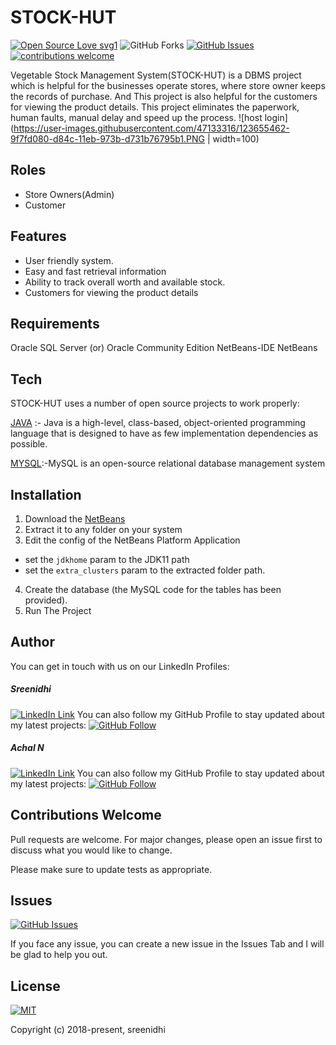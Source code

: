 # STOCK-HUT
[![Open Source Love svg1](https://badges.frapsoft.com/os/v1/open-source.svg?v=103)](#)
![GitHub Forks](https://img.shields.io/github/forks/Sree27-Shanger/STOCK-HUT.svg?style=social&label=Fork&maxAge=2592000)
[![GitHub Issues](https://img.shields.io/github/issues/Sree27-Shanger/STOCK-HUT.svg?style=flat&label=Issues&maxAge=2592000)](https://github.com/Sree27-Shanger/STOCK-HUT/issues)
[![contributions welcome](https://img.shields.io/badge/contributions-welcome-brightgreen.svg?style=flat&label=Contributions&colorA=red&colorB=black	)](#)
 
 Vegetable Stock Management System(STOCK-HUT) is a DBMS project which is helpful for the businesses operate stores, where store owner keeps the records of purchase. And This project is also helpful for the customers for viewing the product details. This project eliminates the paperwork, human faults, manual delay and speed up the process.
![host login](https://user-images.githubusercontent.com/47133316/123655462-9f7fd080-d84c-11eb-973b-d731b76795b1.PNG | width=100)
## Roles
- Store Owners(Admin)
- Customer

## Features

- User friendly system.
- Easy and fast retrieval information
- Ability to track overall worth and available stock.
- Customers for viewing the product details


## Requirements
Oracle SQL Server (or) Oracle Community Edition
NetBeans-IDE
NetBeans

## Tech
STOCK-HUT uses a number of open source projects to work properly:

[JAVA](https://www.java.com/) :- Java is a high-level, class-based, object-oriented programming  language that is designed to have as few implementation dependencies as possible.

[MYSQL](https://www.mysql.com/):-MySQL is an open-source relational database management system

## Installation
1. Download the [NetBeans](https://netbeans.apache.org/download/index.html)
2. Extract it to any folder on your system 
3. Edit the config of the NetBeans Platform Application
  - set the `jdkhome` param to the JDK11 path
  - set the `extra_clusters` param to the extracted folder path.
4. Create the database (the MySQL code for the tables has been provided).
5. Run The Project

## Author
You can get in touch with us on our LinkedIn Profiles:
  ##### Sreenidhi
  [![LinkedIn Link](https://img.shields.io/badge/Connect-Sreenidhi-blue.svg?logo=linkedin&longCache=true&style=social&label=Follow)](https://www.linkedin.com/in/sreenidhi-9a6912187/)
You can also follow my GitHub Profile to stay updated about my latest projects: [![GitHub Follow](https://img.shields.io/badge/Connect-Sreenidhi-blue.svg?logo=Github&longCache=true&style=social&label=Follow)](https://github.com/Sree27-Shanger)

  ##### Achal N
   [![LinkedIn Link](https://img.shields.io/badge/Connect-Achal-blue.svg?logo=linkedin&longCache=true&style=social&label=Follow)](https://www.linkedin.com/in/achal-n-240b5b1b8/)
You can also follow my GitHub Profile to stay updated about my latest projects: [![GitHub Follow](https://img.shields.io/badge/Connect-Achal-blue.svg?logo=Github&longCache=true&style=social&label=Follow)](https://github.com/achal12)
## Contributions Welcome
Pull requests are welcome. For major changes, please open an issue first to discuss what you would like to change.

Please make sure to update tests as appropriate.



## Issues
[![GitHub Issues](https://img.shields.io/github/issues/Sree27-Shanger/STOCK-HUT.svg?style=flat&label=Issues&maxAge=2592000)](https://github.com/Sree27-Shanger/STOCK-HUT/issues)

If you face any issue, you can create a new issue in the Issues Tab and I will be glad to help you out.

## License
[![MIT](https://img.shields.io/cocoapods/l/AFNetworking.svg?style=style&label=License&maxAge=2592000)](../master/LICENSE)

Copyright (c) 2018-present, sreenidhi


